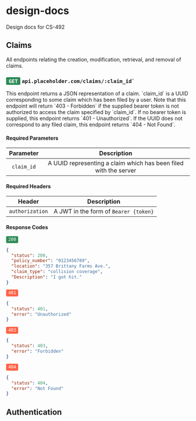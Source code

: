 # design-docs
Design docs for CS-492

## Claims
All endpoints relating the creation, modification, retrieval, and
removal of claims.


<h3>
  <span style="font-size: 85%; background: SeaGreen; color: White; padding: 0.2em 0.5em; border-radius: 3px; font-family: Consolas, monaco, monospace;">GET</span>
  <code>api.placeholder.com/claims/:claim_id`</code>
</h3>
This endpoint returns a JSON representation of a claim.  `claim_id` is a UUID corresponding to some
claim which has been filed by a user.  Note that this endpoint will return `403 - Forbidden` if the
supplied bearer token is not authorized to access the claim specified by `claim_id`.  If no bearer token is supplied, this endpoint returns `401 - Unauthorized`.  If the UUID does not correspond to
any filed claim, this endpoint returns `404 - Not Found`.

#### Required Parameters
|  Parameter |                            Description                           |
|:----------:|:----------------------------------------------------------------:|
| `claim_id` | A UUID representing a claim which has been filed with the server |

#### Required Headers
|      Header     |              Description              |
|:---------------:|:-------------------------------------:|
| `authorization` | A JWT in the form of `Bearer {token}` |

#### Response Codes
<span style="font-size: 85%; background: SeaGreen; color: White; padding: 0.2em 0.5em; border-radius: 3px; font-family: Consolas, monaco, monospace;">200</span>
```json
{
  "status": 200,
  "policy_number": "0123456789",
  "location": "357 Brittany Farms Ave.",
  "claim_type": "collision coverage",
  "Description": "I got hit."
}
```

<span style="font-size: 85%; background: Tomato; color: White; padding: 0.2em 0.5em; border-radius: 3px; font-family: Consolas, monaco, monospace;">401</span>
```json
{
  "status": 401,
  "error": "Unauthorized"
}
```

<span style="font-size: 85%; background: Tomato; color: White; padding: 0.2em 0.5em; border-radius: 3px; font-family: Consolas, monaco, monospace;">403</span>
```json
{
  "status": 403,
  "error": "Forbidden"
}
```

<span style="font-size: 85%; background: Tomato; color: White; padding: 0.2em 0.5em; border-radius: 3px; font-family: Consolas, monaco, monospace;">404</span>
```json
{
  "status": 404,
  "error": "Not Found"
}
```

## Authentication
